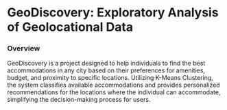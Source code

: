 # GeoDiscovery: Exploratory Analysis of Geolocational Data
### Overview
GeoDiscovery is a project designed to help individuals to find the best accommodations in any city based on their preferences for amenities, budget, and proximity to specific locations. Utilizing K-Means Clustering, the system classifies available accommodations and provides personalized recommendations for the locations where the individual can accommodate, simplifying the decision-making process for users.
